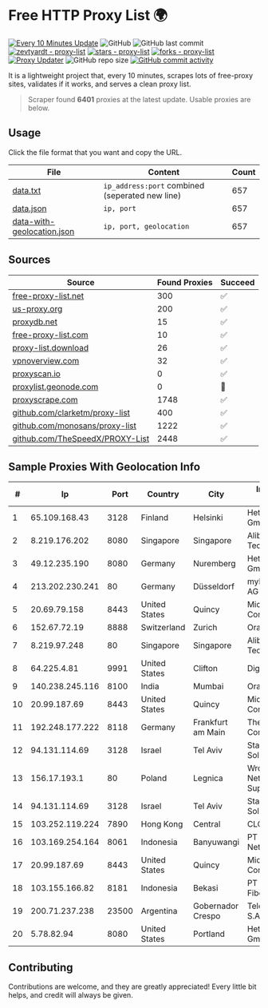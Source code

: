 
# Free HTTP Proxy List 🌍

[![Every 10 Minutes Update](https://github.com/mertguvencli/http-proxy-list/actions/workflows/main.yml/badge.svg?branch=main)](https://github.com/mertguvencli/http-proxy-list/actions/workflows/main.yml)
![GitHub](https://img.shields.io/github/license/mertguvencli/http-proxy-list)
![GitHub last commit](https://img.shields.io/github/last-commit/mertguvencli/http-proxy-list)
[![zevtyardt - proxy-list](https://img.shields.io/static/v1?label=zevtyardt&message=proxy-list&color=blue&logo=github)](https://github.com/zevtyardt/proxy-list "Go to GitHub repo")
[![stars - proxy-list](https://img.shields.io/github/stars/zevtyardt/proxy-list?style=social)](https://github.com/zevtyardt/proxy-list)
[![forks - proxy-list](https://img.shields.io/github/forks/zevtyardt/proxy-list?style=social)](https://github.com/zevtyardt/proxy-list)
[![Proxy Updater](https://github.com/zevtyardt/proxy-list/workflows/Proxy%20Updater/badge.svg)](https://github.com/zevtyardt/proxy-list/actions?query=workflow:"Proxy+Updater")
![GitHub repo size](https://img.shields.io/github/repo-size/zevtyardt/proxy-list)
[![GitHub commit activity](https://img.shields.io/github/commit-activity/m/zevtyardt/proxy-list?logo=commits)](https://github.com/zevtyardt/proxy-list/commits/main)

It is a lightweight project that, every 10 minutes, scrapes lots of free-proxy sites, validates if it works, and serves a clean proxy list.

> Scraper found **6401** proxies at the latest update. Usable proxies are below.

## Usage

Click the file format that you want and copy the URL.

|File|Content|Count|
|----|-------|-----|
|[data.txt](https://raw.githubusercontent.com/mertguvencli/http-proxy-list/main/proxy-list/data.txt)|`ip_address:port` combined (seperated new line)|657|
|[data.json](https://raw.githubusercontent.com/mertguvencli/http-proxy-list/main/proxy-list/data.json)|`ip, port`|657|
|[data-with-geolocation.json](https://raw.githubusercontent.com/mertguvencli/http-proxy-list/main/proxy-list/data-with-geolocation.json)|`ip, port, geolocation`|657|

## Sources

|Source|Found Proxies|Succeed|
|------|-------------|-------|
|[free-proxy-list.net](https://free-proxy-list.net)|300|✅|
|[us-proxy.org](https://www.us-proxy.org)|200|✅|
|[proxydb.net](http://proxydb.net)|15|✅|
|[free-proxy-list.com](https://free-proxy-list.com/?page=&port=&type%5B%5D=http&type%5B%5D=https&up_time=0&search=Search)|10|✅|
|[proxy-list.download](https://www.proxy-list.download/HTTP)|26|✅|
|[vpnoverview.com](https://vpnoverview.com/privacy/anonymous-browsing/free-proxy-servers)|32|✅|
|[proxyscan.io](https://www.proxyscan.io)|0|✅|
|[proxylist.geonode.com](https://proxylist.geonode.com/api/proxy-list?limit=300&page=1&sort_by=lastChecked&sort_type=desc&protocols=http,https)|0|🚫|
|[proxyscrape.com](https://api.proxyscrape.com/v2/?request=displayproxies&protocol=http&timeout=10000&country=all&ssl=all&anonymity=all)|1748|✅|
|[github.com/clarketm/proxy-list](https://raw.githubusercontent.com/clarketm/proxy-list/master/proxy-list-raw.txt)|400|✅|
|[github.com/monosans/proxy-list](https://raw.githubusercontent.com/monosans/proxy-list/main/proxies/http.txt)|1222|✅|
|[github.com/TheSpeedX/PROXY-List](https://raw.githubusercontent.com/TheSpeedX/PROXY-List/master/http.txt)|2448|✅|


## Sample Proxies With Geolocation Info

|#|Ip|Port|Country|City|Internet Service Provider|
|-|--|----|-------|----|-------------------------|
|1|65.109.168.43|3128|Finland|Helsinki|Hetzner Online GmbH|
|2|8.219.176.202|8080|Singapore|Singapore|Alibaba (US) Technology Co., Ltd.|
|3|49.12.235.190|8080|Germany|Nuremberg|Hetzner Online GmbH|
|4|213.202.230.241|80|Germany|Düsseldorf|myLoc managed IT AG|
|5|20.69.79.158|8443|United States|Quincy|Microsoft Corporation|
|6|152.67.72.19|8888|Switzerland|Zurich|Oracle Corporation|
|7|8.219.97.248|80|Singapore|Singapore|Alibaba (US) Technology Co., Ltd.|
|8|64.225.4.81|9991|United States|Clifton|DigitalOcean, LLC|
|9|140.238.245.116|8100|India|Mumbai|Oracle Corporation|
|10|20.99.187.69|8443|United States|Quincy|Microsoft Corporation|
|11|192.248.177.222|8118|Germany|Frankfurt am Main|The Constant Company|
|12|94.131.114.69|3128|Israel|Tel Aviv|Stark Industries Solutions LTD|
|13|156.17.193.1|80|Poland|Legnica|Wroclaw Centre of Networking and Supercomputing|
|14|94.131.114.69|3128|Israel|Tel Aviv|Stark Industries Solutions LTD|
|15|103.252.119.224|7890|Hong Kong|Central|CLOUDWEBMANAGE|
|16|103.169.254.164|8061|Indonesia|Banyuwangi|PT Master Star Network|
|17|20.99.187.69|8443|United States|Quincy|Microsoft Corporation|
|18|103.155.166.82|8181|Indonesia|Bekasi|PT Network Lintas Fiberindo|
|19|200.71.237.238|23500|Argentina|Gobernador Crespo|Telecom Argentina S.A.|
|20|5.78.82.94|8080|United States|Portland|Hetzner Online GmbH|



## Contributing

Contributions are welcome, and they are greatly appreciated! Every
little bit helps, and credit will always be given.

